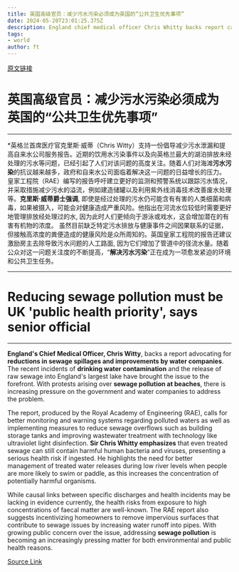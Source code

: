 ```yaml
---
title: 英国高级官员：减少污水污染必须成为英国的“公共卫生优先事项”
date: 2024-05-20T23:01:25.375Z
description: England chief medical officer Chris Whitty backs report calling for improvements by water companies and Whitehall
tags: 
- world
author: ft
---
```


[原文链接](https://ft.com/content/0f5987df-ea02-427a-a059-09d774e5ed74)

# 英国高级官员：**减少污水污染必须成为英国的“公共卫生优先事项”** 

---
*英格兰首席医疗官克里斯·威蒂（Chris Witty）支持一份倡导减少污水泄漏和提高自来水公司服务报告。近期的饮用水污染事件以及向英格兰最大的湖泊排放未经处理的污水等问题，已经引起了人们对该问题的高度关注。随着人们对海滩**污水污染**的抗议越来越多，政府和自来水公司面临着解决这一问题的日益增长的压力。
皇家工程院（RAE）编写的报告呼吁建立更好的监测和预警系统以跟踪污水情况，并采取措施减少污水的溢流，例如建造储罐以及利用紫外线消毒技术改善废水处理等。**克里斯·威蒂爵士强调**, 即使是经过处理的污水仍可能含有有害的人类细菌和病毒，如果被摄入，可能会对健康造成严重风险。他指出在河流水位较低时需要更好地管理排放经处理过的水, 因为此时人们更倾向于游泳或戏水，这会增加潜在的有害有机物的浓度。
虽然目前缺乏特定污水排放与健康事件之间因果联系的证据，但接触高浓度的粪便造成的健康风险是众所周知的。英国皇家工程院的报告还建议激励房主去除导致污水问题的人工路面, 因为它们增加了管道中的径流水量。随着公众对这一问题关注度的不断提高，“**解决污水污染**”正在成为一项愈发紧迫的环境和公共卫生任务。

---

# Reducing sewage pollution must be UK 'public health priority', says senior official 

---
**England's Chief Medical Officer, Chris Witty**, backs a report advocating for **reductions in sewage spillages and improvements by water companies**. The recent incidents of **drinking water contamination** and the release of raw sewage into England's largest lake have brought the issue to the forefront. With protests arising over **sewage pollution at beaches**, there is increasing pressure on the government and water companies to address the problem.

The report, produced by the Royal Academy of Engineering (RAE), calls for better monitoring and warning systems regarding polluted waters as well as implementing measures to reduce sewage overflows such as building storage tanks and improving wastewater treatment with technology like ultraviolet light disinfection. **Sir Chris Whitty emphasizes** that even treated sewage can still contain harmful human bacteria and viruses, presenting a serious health risk if ingested. He highlights the need for better management of treated water releases during low river levels when people are more likely to swim or paddle, as this increases the concentration of potentially harmful organisms. 

While causal links between specific discharges and health incidents may be lacking in evidence currently, the health risks from exposure to high concentrations of faecal matter are well-known. The RAE report also suggests incentivizing homeowners to remove impervious surfaces that contribute to sewage issues by increasing water runoff into pipes. With growing public concern over the issue, addressing **sewage pollution** is becoming an increasingly pressing matter for both environmental and public health reasons.

[Source Link](https://ft.com/content/0f5987df-ea02-427a-a059-09d774e5ed74)

